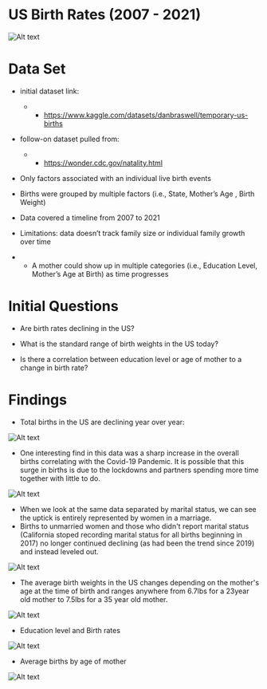 # US Birth Rates (2007 - 2021)




![Alt text](../img/readme_img/image.png)

# Data Set

* initial dataset link:
    * * https://www.kaggle.com/datasets/danbraswell/temporary-us-births
* follow-on dataset pulled from:
    * * https://wonder.cdc.gov/natality.html

* Only factors associated with an individual live birth events


* Births were grouped by multiple factors (i.e., State,  Mother’s Age , Birth Weight)

* Data covered a timeline from 2007 to 2021

* Limitations: data doesn’t track family size or individual family growth over time
* * A mother could show up in multiple categories (i.e., Education Level,  Mother’s Age at Birth) as time progresses

# Initial Questions

* Are birth rates declining in the US?

* What is the standard range of birth weights in the US today?

* Is there a correlation between education level or age of mother to a change in birth rate?

# Findings
* Total births in the US are declining year over year:

![Alt text](../US-Birth-Rates_analysis/img/readme_img/image-2.png)

* One interesting find in this data was a sharp increase in the overall births correlating with the Covid-19 Pandemic.  It is possible that this surge in births is due to the lockdowns and partners spending more time together with little to do.

![Alt text](../US-Birth-Rates_analysis/img/readme_img/image-3.png)

* When we look at the same data separated by marital status, we can see the uptick is entirely represented by women in a marriage.
* Births to unmarried women and those who didn't report marital status (California stoped recording marital status for all births beginning in 2017) no longer continued declining (as had been the trend since 2019) and instead leveled out.

![Alt text](../US-Birth-Rates_analysis/img/readme_img/image-4.png)

* The average birth weights in the US changes depending on the mother's age at the time of birth and ranges anywhere from 6.7lbs for a 23year old mother to 7.5lbs for a 35 year old mother.

![Alt text](../US-Birth-Rates_analysis/img/readme_img/image-5.png)

* Education level and Birth rates 

![Alt text](../US-Birth-Rates_analysis/img/readme_img/image-7.png)

* Average births by age of mother

![Alt text](../US-Birth-Rates_analysis/img/readme_img/image-6.png)



